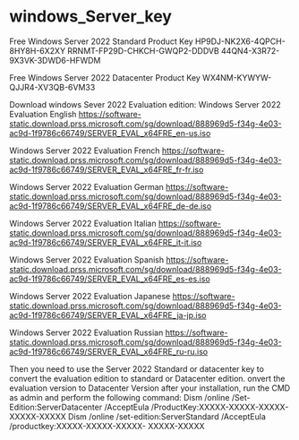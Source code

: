 # windows_Server_key

Free Windows Server 2022 Standard Product Key
HP9DJ-NK2X6-4QPCH-8HY8H-6X2XY
RRNMT-FP29D-CHKCH-GWQP2-DDDVB
44QN4-X3R72-9X3VK-3DWD6-HFWDM

Free Windows Server 2022 Datacenter Product Key
WX4NM-KYWYW-QJJR4-XV3QB-6VM33

Download windows Sever 2022 Evaluation edition:
Windows Server 2022 Evaluation English
https://software-static.download.prss.microsoft.com/sg/download/888969d5-f34g-4e03-ac9d-1f9786c66749/SERVER_EVAL_x64FRE_en-us.iso

Windows Server 2022 Evaluation French
https://software-static.download.prss.microsoft.com/sg/download/888969d5-f34g-4e03-ac9d-1f9786c66749/SERVER_EVAL_x64FRE_fr-fr.iso

Windows Server 2022 Evaluation German
https://software-static.download.prss.microsoft.com/sg/download/888969d5-f34g-4e03-ac9d-1f9786c66749/SERVER_EVAL_x64FRE_de-de.iso

Windows Server 2022 Evaluation Italian
https://software-static.download.prss.microsoft.com/sg/download/888969d5-f34g-4e03-ac9d-1f9786c66749/SERVER_EVAL_x64FRE_it-it.iso

Windows Server 2022 Evaluation Spanish
https://software-static.download.prss.microsoft.com/sg/download/888969d5-f34g-4e03-ac9d-1f9786c66749/SERVER_EVAL_x64FRE_es-es.iso

Windows Server 2022 Evaluation Japanese
https://software-static.download.prss.microsoft.com/sg/download/888969d5-f34g-4e03-ac9d-1f9786c66749/SERVER_EVAL_x64FRE_ja-jp.iso

Windows Server 2022 Evaluation Russian
https://software-static.download.prss.microsoft.com/sg/download/888969d5-f34g-4e03-ac9d-1f9786c66749/SERVER_EVAL_x64FRE_ru-ru.iso

Then you need to use the  Server 2022 Standard or datacenter key to convert the evaluation edition to standard or Datacenter edition.
onvert the evaluation version to Datacenter Version after your installation, run the CMD as admin and perform the following command:
Dism /online /Set-Edition:ServerDatacenter /AcceptEula /ProductKey:XXXXX-XXXXX-XXXXX- XXXXX-XXXXX
Dism /online /set-edition:ServerStandard /AcceptEula /productkey:XXXXX-XXXXX-XXXXX- XXXXX-XXXXX
